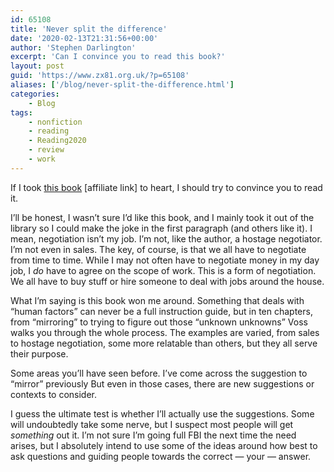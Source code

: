 ```yaml
---
id: 65108
title: 'Never split the difference'
date: '2020-02-13T21:31:56+00:00'
author: 'Stephen Darlington'
excerpt: 'Can I convince you to read this book?'
layout: post
guid: 'https://www.zx81.org.uk/?p=65108'
aliases: ['/blog/never-split-the-difference.html']
categories:
    - Blog
tags:
    - nonfiction
    - reading
    - Reading2020
    - review
    - work
---
```


If I took [this book](https://amzn.to/2tVeieh) [affiliate link] to heart, I should try to convince you to read it.

I’ll be honest, I wasn’t sure I’d like this book, and I mainly took it out of the library so I could make the joke in the first paragraph (and others like it). I mean, negotiation isn’t my job. I’m not, like the author, a hostage negotiator. I’m not even in sales. The key, of course, is that we all have to negotiate from time to time. While I may not often have to negotiate money in my day job, I *do* have to agree on the scope of work. This is a form of negotiation. We all have to buy stuff or hire someone to deal with jobs around the house.

What I’m saying is this book won me around. Something that deals with “human factors” can never be a full instruction guide, but in ten chapters, from “mirroring” to trying to figure out those “unknown unknowns” Voss walks you through the whole process. The examples are varied, from sales to hostage negotiation, some more relatable than others, but they all serve their purpose.

Some areas you’ll have seen before. I’ve come across the suggestion to “mirror” previously But even in those cases, there are new suggestions or contexts to consider.

I guess the ultimate test is whether I’ll actually use the suggestions. Some will undoubtedly take some nerve, but I suspect most people will get *something* out it. I’m not sure I’m going full FBI the next time the need arises, but I absolutely intend to use some of the ideas around how best to ask questions and guiding people towards the correct — your — answer.